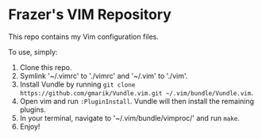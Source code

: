 # Frazer's VIM Repository

This repo contains my Vim configuration files. 

To use, simply:

1.  Clone this repo.
2.  Symlink '~/.vimrc' to './vimrc' and '~/.vim' to './vim'.
3.  Install Vundle by running `git clone https://github.com/gmarik/Vundle.vim.git ~/.vim/bundle/Vundle.vim`.
4.  Open vim and run `:PluginInstall`. Vundle will then install the remaining plugins.
5.  In your terminal, navigate to '~/.vim/bundle/vimproc/' and run `make`.
5.  Enjoy!

